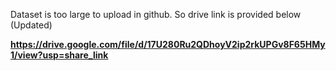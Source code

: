 Dataset is too large to upload in github. So drive link is provided below (Updated)

**https://drive.google.com/file/d/17U280Ru2QDhoyV2ip2rkUPGv8F65HMy1/view?usp=share_link**
